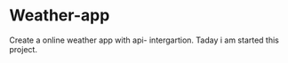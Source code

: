 # Weather-app
Create a online weather app with api- intergartion. Taday i am started this project.

